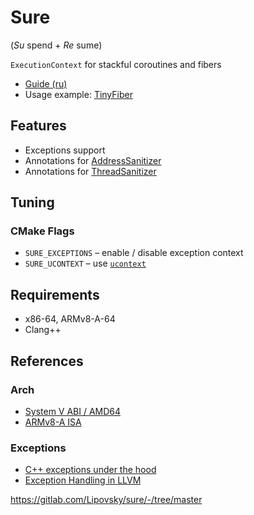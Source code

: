 # Sure

(_Su_ spend + _Re_ sume)

`ExecutionContext` for stackful coroutines and fibers

- [Guide (ru)](docs/ru/guide.md)
- Usage example: [TinyFiber](https://gitlab.com/Lipovsky/tinyfiber)

## Features

- Exceptions support
- Annotations for [AddressSanitizer](https://clang.llvm.org/docs/AddressSanitizer.html)
- Annotations for [ThreadSanitizer](https://clang.llvm.org/docs/ThreadSanitizer.html)

## Tuning

### CMake Flags

- `SURE_EXCEPTIONS` – enable / disable exception context
- `SURE_UCONTEXT` – use [`ucontext`](https://man7.org/linux/man-pages/man3/makecontext.3.html)

## Requirements

- x86-64, ARMv8-A-64
- Clang++

## References

### Arch

- [System V ABI / AMD64](https://www.uclibc.org/docs/psABI-x86_64.pdf)
- [ARMv8-A ISA](https://documentation-service.arm.com/static/613a2c38674a052ae36ca307)

### Exceptions

- [C++ exceptions under the hood](https://monkeywritescode.blogspot.com/p/c-exceptions-under-hood.html)
- [Exception Handling in LLVM](https://llvm.org/docs/ExceptionHandling.html)


https://gitlab.com/Lipovsky/sure/-/tree/master
